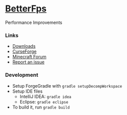 # [BetterFps](http://guichaguri.github.io/BetterFps/)
Performance Improvements

### Links
* [Downloads](http://guichaguri.github.io/BetterFps/)
* [CurseForge](http://minecraft.curseforge.com/mc-mods/229876-betterfps)
* [Minecraft Forum](http://www.minecraftforum.net/forums/mapping-and-modding/minecraft-mods/2413822-betterfps-performance-improvements-1-7-10-1-8)
* [Report an issue](https://github.com/Guichaguri/BetterFps/issues/new)

### Development
* Setup ForgeGradle with `gradle setupDecompWorkspace`
* Setup IDE files
  * IntelliJ IDEA: `gradle idea`
  * Eclipse: `gradle eclipse`
* To build it, run `gradle build`
